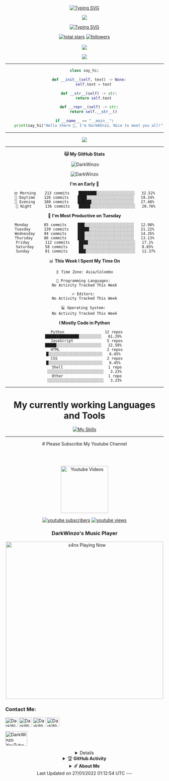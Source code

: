 <div align="center">
<a href="https://git.io/typing-svg"><img src="https://readme-typing-svg.demolab.com?font=Rubik+Dirt&size=65&pause=1000&color=F72C3F&background=FF20A500&center=true&vCenter=true&width=1000&height=150&lines=I'm+DarkWinzo;New+Beginning+Developer;Please+Support+Me;Please+Contact+Me" alt="Typing SVG" /></a>    
<p align="center">
<a href="https://github.com/DarkWinzo"><img align="center" src="https://github-cardname.caliph.my.id/api?name=DarkWinzo&description=Hello,%20I%20am%20DarkWinzo.%20I%20am%20beginner%20in%20programming,%20please%20Support%20Me&image=https://i.ibb.co/XS694VV/peakpx.jpg&backgroundColor=%23ecf0f1&instagram=@darkWinzo&github=DarkWinzo&pattern=ticTacToe&colorPattern=%23eaeaea&site=youtube.com/DarkWinzo"/></a>
</p>


<div align="center">
  
[![Typing SVG](https://readme-typing-svg.herokuapp.com/?lines=We+Are+Technical+Hacking+Team;Please+Respect+Us)](https://git.io/typing-svg)


  <p align="center">
  <a href="https://github.com/DarkWinzo?tab=repositories&sort=stargazers">
    <img alt="total stars" title="Total stars on GitHub" src="https://custom-icon-badges.herokuapp.com/badge/dynamic/json?logo=star&color=55960c&labelColor=488207&label=Stars&style=for-the-badge&query=%24.stars&url=https://api.github-star-counter.workers.dev/user/DarkWinzo"/></a>
  <a href="https://github.com/DarkWinzo?tab=followers">
    <img alt="followers" title="Follow me on Github" src="https://custom-icon-badges.herokuapp.com/github/followers/DarkWinzo?color=236ad3&labelColor=1155ba&style=for-the-badge&logo=person-add&label=Follow&logoColor=white"/></a>
    </br></br>
  <a href="https://github.com/DarkWinzo/Bosco">
    <img src="https://komarev.com/ghpvc/?username=DarkWinzo&label=Profile%20views&color=brightgreen&label=Profile+Views&style=plastic">
  </a>
  
</p>

<p align="center">
  <img src="https://profile-counter.glitch.me/DarkWinzo/count.svg" />
</p>

<!--
![Metrics](https://github.com/DarkWinzo/DarkWinzo/blob/master/github-metrics.svg)
-->
<!--
[![ReadMe Card](https://github-readme-stats.vercel.app/api/pin/?username=mhankbarbar&repo=insta-Hack&theme=auto)](https://github.com/DarkWinzo/insta-Hack)
-->
---
```python
class say_hi:

    def __init__(self, text) -> None:
        self.text = text

    def __str__(self) -> str:
        return self.text

    def __repr__(self) -> str:
        return self.__str__()

if __name__ == "__main__":
    print(say_hi("Hello there 👋, I'm DarkWInzo, Nice to meet you all!"))
```
<!--START_SECTION:waka--> 

--- 
  
[![](https://github.com/saadeghi/saadeghi/blob/master/dino.gif)](#)
 
---

**🐱 My GitHub Stats** 

<p>&nbsp;<img align="center" src="https://github-readme-stats.vercel.app/api?username=DarkWinzo&show_icons=true&theme=highcontrast" alt="DarkWinzo" /></p>

<p><img align="center" src="https://github-readme-streak-stats.herokuapp.com/?user=DarkWinzo&theme=highcontrast" alt="DarkWinzo" /></p>
</details>


**I'm an Early 🐤** 

```text
 🌞 Morning    213 commits    ████████░░░░░░░░░░░░░░░░░   32.52% 
 🌆 Daytime    126 commits    ████░░░░░░░░░░░░░░░░░░░░░   19.24% 
 🌃 Evening    180 commits    ██████░░░░░░░░░░░░░░░░░░░   27.48% 
 🌙 Night      136 commits    █████░░░░░░░░░░░░░░░░░░░░   20.76%

```
📅 **I'm Most Productive on Tuesday** 

```text
 Monday       85 commits     ███░░░░░░░░░░░░░░░░░░░░░░   12.98% 
 Tuesday      139 commits    █████░░░░░░░░░░░░░░░░░░░░   21.22% 
 Wednesday    94 commits     ███░░░░░░░░░░░░░░░░░░░░░░   14.35% 
 Thursday     86 commits     ███░░░░░░░░░░░░░░░░░░░░░░   13.13% 
 Friday       112 commits    ████░░░░░░░░░░░░░░░░░░░░░   17.1% 
 Saturday     58 commits     ██░░░░░░░░░░░░░░░░░░░░░░░   8.85% 
 Sunday       81 commits     ███░░░░░░░░░░░░░░░░░░░░░░   12.37%

```


📊 **This Week I Spent My Time On** 

```text
⌚︎ Time Zone: Asia/Colombo

💬 Programming Languages: 
No Activity Tracked This Week

🔥 Editors: 
No Activity Tracked This Week

💻 Operating System: 
No Activity Tracked This Week

```

**I Mostly Code in Python** 

```text
  Python                  12 repos             ███████████████░░░░░░░░░░   61.29% 
  JavaScript               5 repos             █████░░░░░░░░░░░░░░░░░░░░   22.58% 
  HTML                     2 repos             █░░░░░░░░░░░░░░░░░░░░░░░░   6.45% 
  CSS                      2 repos             █░░░░░░░░░░░░░░░░░░░░░░░░   6.45% 
  Shell                    1 repo              ░░░░░░░░░░░░░░░░░░░░░░░░░   3.23%
  Other                    1 repo              ░░░░░░░░░░░░░░░░░░░░░░░░░   3.23%
```
 
<!--END_SECTION:waka-->
---

<div align="center">
  

# My currently working Languages and Tools 
[![My Skills](https://skillicons.dev/icons?i=actix,bash,git,github,gitlab,heroku,html,js,ai,zig,wordpress,webpack,visualstudio,vercel,mongodb,nodejs,openstack,postgres,php,powershell,py,react,raspberrypi,perl,azure,react,vue,nuxtjs,ocaml,flutter&perline=15)](https://github.com/DarkWinzo)

 ---
<p align="center">
# Please Subscribe My Youtube Channel
 <div align="center">
 <br><br> 
<p align="center">
  <a href="https://www.youtube.com/c/alienalfa"><img title="Youtube Videos" src="https://github.com/Alien-alfa/Alien-alfa/blob/beta/MD-Images/yt.png?raw=true" width="150"/></a></div>
  
<p align="center">
  <a href="https://youtube.com/channel/UCvdAz2Ll-LedcDApJ2IGP6A?sub_confirmation=1">
      <img alt="youtube subscribers" title="Subscribe to my YouTube channel" src="https://freshidea.com/jonah/youtube-api/subscribers-badge.php?label=Subscribers&style=for-the-badge&color=red&labelColor=ce4630"/></a> 
    <a href="https://youtube.com/channel/UCvdAz2Ll-LedcDApJ2IGP6A">
      <img alt="youtube views" title="YouTube views" src="https://freshidea.com/jonah/youtube-api/view-count-badge.php?label=View+Count&style=for-the-badge&color=blue&labelColor=0b689d"/></a>
  </p>
</p>

  
<h3>DarkWinzo's Music Player</h3>

<img src="https://readme-spotify-status-rho.vercel.app/api/run-spotify-status.py" alt="s4nx Playing Now" width="500" />

<h3 align="left">Contact Me:</h3>
<p align="left">
<a href="https://wa.link/y1sv5r" target="blank"><img align="center" src="https://i.ibb.co/Zx82rq9/whatsapp-logo-icon-134017.png" alt="DarkWinzo" height="30" width="40" /></a>
<a href="https://www.reddit.com/user/Isuru_2003" target="blank"><img align="center" src="https://i.ibb.co/qJZqF3T/reddit-socialnetwork-20018.png" alt="DarkWinzo" height="30" width="40" /></a>
<a href="https://tttttt.me/DarkWinzo" target="blank"><img align="center" src="https://i.ibb.co/C2VWFV9/telegram-logo-circle-icon-134012.png" alt="DarkWinzo" height="30" width="40" /></a>   
<a href="mailto:DarkWinzo?&subject=DarkWinzo Official Help&body=DarkWinzo2240@gmail.com" target="blank"><img align="center" src="https://i.ibb.co/R3yJhCx/gmail-new-logo-icon-159149.png" alt="DarkWinzo" height="30" width="40" /></a>   
</p>

<p align="left"

<a href="[https://youtube.com](https://youtube.com/channel/UCvdAz2Ll-LedcDApJ2IGP6A)" target="blank"><img align="center" src="https://i.hizliresim.com/oxo165f.png" alt="DarkWinzo YouTube" height="46" width="70" /></a>
<details>
  
  
---

![Github Trophy](https://github-profile-trophy.vercel.app/?username=DarkWinzo)

</details>


<details>
    <summary>&#127942 <b>GitHub Activity</b></summary><br/>

![Metrics](https://metrics.lecoq.io/DarkWinzo?template=classic&followup=1&isocalendar=1&languages=1&isocalendar.duration=half-year&config.timezone=IndiaStandardTime%2FIstanbul)

[![News](https://github-readme-stats.vercel.app/api/pin/?username=DarkWinzo&theme=highcontrast&repo=DarkWinzo)](https://github.com/DarkWinzo)

</details>

<details>
    <summary><b>☄️ About Me </b></summary><br/>
  
---
  
  Hi, I'm DarkWinzo

I am an AI Developer. My real thing to do crating artificial brains, neural tools. Also ı am a student of mechatronics enginering.

I am 19 yeas old. From Sri Lanka 🇱🇰 

I worked with Instagram, Gitlab, Bitbucket, Brainshop. Some of for testing, some things for developing.
If you have any question for me ı put my contact information above.

See ya 💘

</details>
 Last Updated on 27/01/2022 01:12:54 UTC
---
